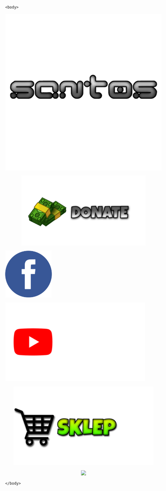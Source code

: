 <html>
	<head>
		<title>SANTOS MIX</title>
	</head>

	<body>
<center><p><img src="LOGO SANTOS.png" width="600"></p></center>



<center><a href="https://www.paymedia.pl/santos" target="_blank">
<p><img src="DONATE.png" width="400"></p>
</a></center>

<a href="https://m.facebook.com/SantosOfficialFANPAGE" target="_blank">
<p><img src="FANPAGE.png" width="150"></p>
</a>

<center-right><a href="https://www.youtube.com/SantosMIX/" target="_blank">
<p><img src="YOUTUBE.png" width="450"></p>
</a></center-right>

<center><a href="https://wwwstrona.github.io/SANTOSSHOP/" target="_blank">
<p><img src="SKLEP.png" width="450"></p>
</a></center>


<center><a href="https://www.youtube.com/watch?v=WjrmAMMktvU" target="_blank">
<p><img src="LIVE TRWA.png" width="500"></p>
</a></center>




	</body>
</html>
